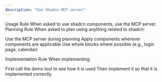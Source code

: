 ```yaml
---
description: "Use Shadcn MCP server"
---
```


Usage Rule
When asked to use shadcn components, use the MCP server.
Planning Rule
When asked to plan using anything related to shadcn:

Use the MCP server during planning
Apply components wherever components are applicable
Use whole blocks where possible (e.g., login page, calendar)

Implementation Rule
When implementing:

First call the demo tool to see how it is used
Then implement it so that it is implemented correctly